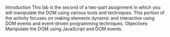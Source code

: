 Introduction
This lab is the second of a two-part assignment in which you will manipulate the DOM using various tools and techniques. This portion of the activity focuses on making elements dynamic and interactive using DOM events and event-driven programming techniques.
Objectives
Manipulate the DOM using JavaScript and DOM events.
